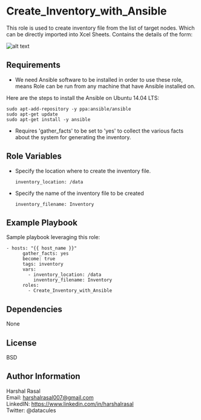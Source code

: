 Create_Inventory_with_Ansible
=========

This role is used to create inventory file from the list of target nodes. Which can be directly imported into Xcel Sheets. Contains the details of the form:

![alt text](https://github.com/charon792/Create_Inventory_with_Ansible/blob/master/AnsibleInventory.png)


Requirements
------------

* We need Ansible software to be installed in order to use these role, means Role can be run from any machine that have Ansible installed on.

Here are the steps to install the Ansible on Ubuntu 14.04 LTS:

	sudo apt-add-repository -y ppa:ansible/ansible  
	sudo apt-get update  
	sudo apt-get install -y ansible


* Requires 'gather_facts' to be set to 'yes' to collect the various facts about the system for generating the inventory.

Role Variables
--------------

* Specify the location where to create the inventory file.
	      
	  inventory_location: /data

* Specify the name of the inventory file to be created

	  inventory_filename: Inventory

Example Playbook
----------------

Sample playbook leveraging this role:

  	- hosts: "{{ host_name }}"
    	  gather_facts: yes
      	  become: true
    	  tags: inventory
    	  vars:
      	    - inventory_location: /data
              inventory_filename: Inventory
    	  roles:
      	    - Create_Inventory_with_Ansible

Dependencies
------------

None

License
-------

BSD

Author Information
------------------

Harshal Rasal  
Email: harshalrasal007@gmail.com  
LinkedIN: https://www.linkedin.com/in/harshalrasal  
Twitter: @datacules 
